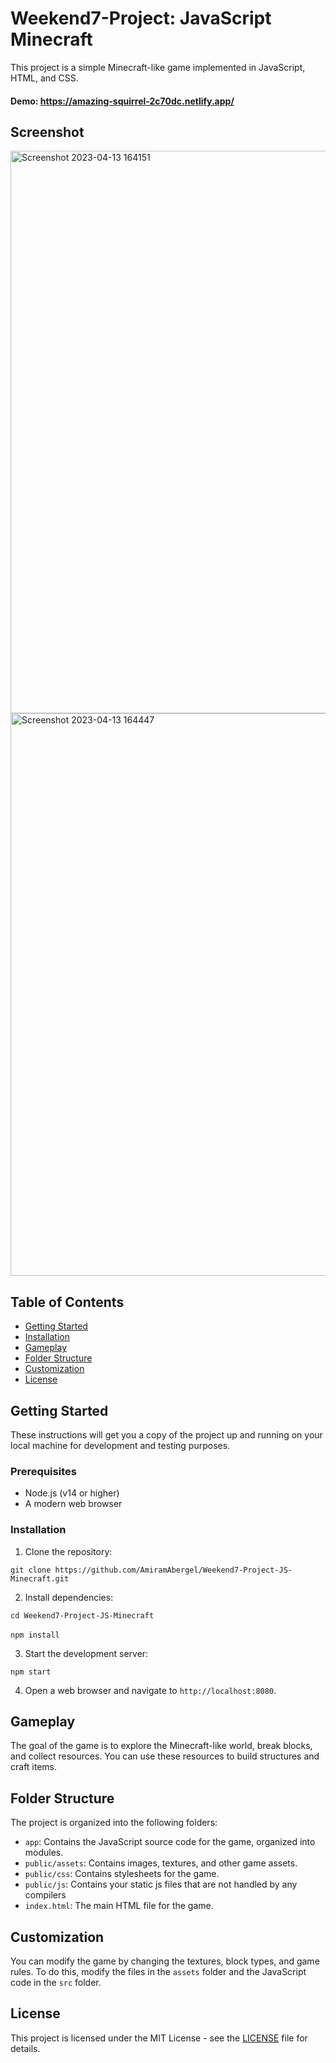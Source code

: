 # Weekend7-Project: JavaScript Minecraft

This project is a simple Minecraft-like game implemented in JavaScript, HTML, and CSS.
#### Demo: https://amazing-squirrel-2c70dc.netlify.app/

## Screenshot
<img src="https://user-images.githubusercontent.com/39462161/231778466-b00c88db-5b9c-4a10-a6df-72cb7b2cead4.png" alt="Screenshot 2023-04-13 164151" width="900">
<img src="https://user-images.githubusercontent.com/39462161/231778444-c17a3f50-c372-4986-984a-0718a64122ef.png" alt="Screenshot 2023-04-13 164447" width="900">


## Table of Contents

- [Getting Started](#getting-started)
- [Installation](#installation)
- [Gameplay](#gameplay)
- [Folder Structure](#folder-structure)
- [Customization](#customization)
- [License](#license)

## Getting Started

These instructions will get you a copy of the project up and running on your local machine for development and testing purposes.

### Prerequisites

- Node.js (v14 or higher)
- A modern web browser

### Installation

1. Clone the repository:

`git clone https://github.com/AmiramAbergel/Weekend7-Project-JS-Minecraft.git`


2. Install dependencies:

`cd Weekend7-Project-JS-Minecraft` </br></br>
`npm install`


3. Start the development server:

`npm start`


4. Open a web browser and navigate to `http://localhost:8080`.

## Gameplay

The goal of the game is to explore the Minecraft-like world, break blocks, and collect resources. You can use these resources to build structures and craft items.


## Folder Structure

The project is organized into the following folders:

- `app`: Contains the JavaScript source code for the game, organized into modules.
- `public/assets`: Contains images, textures, and other game assets.
- `public/css`: Contains stylesheets for the game.
- `public/js`: Contains your static js files that are not handled by any compilers
- `index.html`: The main HTML file for the game.

## Customization

You can modify the game by changing the textures, block types, and game rules. To do this, modify the files in the `assets` folder and the JavaScript code in the `src` folder.

## License

This project is licensed under the MIT License - see the [LICENSE](LICENSE) file for details.

